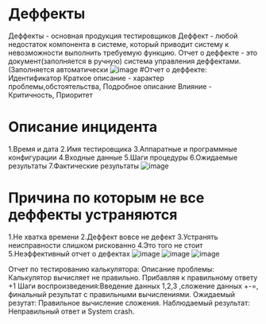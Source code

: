 # Деффекты
Деффекты - основная продукция тестировщиков
Деффект -  любой недостаток компонента в системе, который приводит систему к невозможности выполнить требуемую функцию.
Отчет о деффекте - это документ(заполняется в ручную)
система управления деффектами.(Заполняется автоматически 
![image](https://user-images.githubusercontent.com/97594420/216567285-bd82da68-76a1-408f-b551-e2e58cbcb3c1.png)
#Отчет о деффекте:
Идентификатор
Краткое описание - характер проблемы,обстоятельства,
Подробное описание 
Влияние - Критичность, Приоритет
# Описание инцидента 
1.Время и дата
2.Имя тестировщика
3.Аппаратные и программные конфигурации
4.Входные данные
5.Шаги процедуры
6.Ожидаемые результаты
7.Фактические результаты
![image](https://user-images.githubusercontent.com/97594420/216569522-c19d432e-7e75-40a9-8414-f7353194054f.png)
# Причина по которым не все деффекты устраняются 
1.Не хватка времени
2.Деффект вовсе не дефект
3.Устранять неисправности слишком рискованно
4.Это того не стоит 
5.Неэффективный отчет о дефектах
![image](https://user-images.githubusercontent.com/97594420/216571399-2b189a40-85b1-4de6-bfe6-3d52c5d9d92b.png)
![image](https://user-images.githubusercontent.com/97594420/216571702-cfbc7a4c-766e-400f-8216-53997e83f87e.png)
![image](https://user-images.githubusercontent.com/97594420/216571774-33be523a-66d6-4a62-88dc-1cefd01effa8.png)


Отчет по тестированию калькулятора:
Описание проблемы: Калькулятор вычисляет не правильно. Прибавляя к правильному ответу +1
Шаги воспроизведения:Введение данных 1,2,3 ,сложение данных +-=, финальный результат с правильными вычислениями.
Ожидаемый резутат: Правильное вычисление сложения.
Наблюдаемый результат: Неправильный ответ и System crash.
